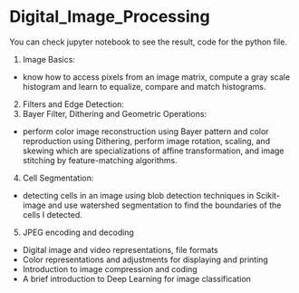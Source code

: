 # Digital_Image_Processing
<p1> You can check jupyter notebook to see the result, code for the python file. </p1>
1. Image Basics:
- know how to access pixels from an image matrix, compute a gray scale histogram and learn to equalize, compare and match histograms.
2. Filters and Edge Detection: 
3. Bayer Filter, Dithering and Geometric Operations:
- perform color image reconstruction using Bayer pattern and color reproduction using Dithering, perform image rotation, scaling, and skewing which are specializations of affine transformation, and image stitching by feature-matching algorithms.
4. Cell Segmentation:
- detecting cells in an image using blob detection techniques in Scikit-image and use watershed segmentation to find the boundaries of the cells I detected. 
5. JPEG encoding and decoding

- Digital image and video representations, file formats
- Color representations and adjustments for displaying and printing
- Introduction to image compression and coding
- A brief introduction to Deep Learning for image classification
